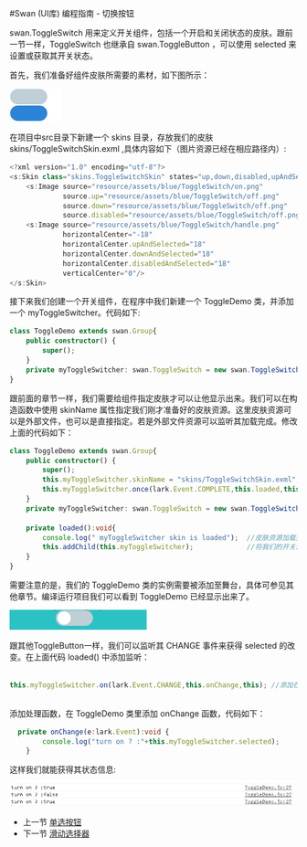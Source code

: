 #Swan (UI库) 编程指南 - 切换按钮

swan.ToggleSwitch 用来定义开关组件，包括一个开启和关闭状态的皮肤。跟前一节一样，ToggleSwitch 也继承自 swan.ToggleButton ，可以使用 selected 来设置或获取其开关状态。

首先，我们准备好组件皮肤所需要的素材，如下图所示：

![](image/7-6-toggle-skin.png)

在项目中src目录下新建一个 skins 目录，存放我们的皮肤 skins/ToggleSwitchSkin.exml ,具体内容如下（图片资源已经在相应路径内）:

``` TypeScript
<?xml version="1.0" encoding="utf-8"?>
<s:Skin class="skins.ToggleSwitchSkin" states="up,down,disabled,upAndSelected,downAndSelected,disabledAndSelected" xmlns:s="http://ns.egret.com/swan">
    <s:Image source="resource/assets/blue/ToggleSwitch/on.png"
             source.up="resource/assets/blue/ToggleSwitch/off.png"
             source.down="resource/assets/blue/ToggleSwitch/off.png"
             source.disabled="resource/assets/blue/ToggleSwitch/off.png"/>
    <s:Image source="resource/assets/blue/ToggleSwitch/handle.png"
             horizontalCenter="-18"
             horizontalCenter.upAndSelected="18"
             horizontalCenter.downAndSelected="18"
             horizontalCenter.disabledAndSelected="18"
             verticalCenter="0"/>
</s:Skin>
```

接下来我们创建一个开关组件，在程序中我们新建一个 ToggleDemo 类，并添加一个 myToggleSwitcher。代码如下:

``` TypeScript
class ToggleDemo extends swan.Group{
    public constructor() {
        super();
    }
    private myToggleSwitcher: swan.ToggleSwitch = new swan.ToggleSwitch(); //新建一个开关
}
```
跟前面的章节一样，我们需要给组件指定皮肤才可以让他显示出来。我们可以在构造函数中使用 skinName 属性指定我们刚才准备好的皮肤资源。这里皮肤资源可以是外部文件，也可以是直接指定。若是外部文件资源可以监听其加载完成。修改上面的代码如下：

``` TypeScript
class ToggleDemo extends swan.Group{
    public constructor() {
        super();
        this.myToggleSwitcher.skinName = "skins/ToggleSwitchSkin.exml";  //加载上面的皮肤资源
        this.myToggleSwitcher.once(lark.Event.COMPLETE,this.loaded,this); //监听其加载完成s
    }
    private myToggleSwitcher: swan.ToggleSwitch = new swan.ToggleSwitch();

    private loaded():void{
        console.log(" myToggleSwitcher skin is loaded");  //皮肤资源加载完成 
        this.addChild(this.myToggleSwitcher);             //将我们的开关添加到显示列表中
    }
}
```

需要注意的是，我们的 ToggleDemo 类的实例需要被添加至舞台，具体可参见其他章节。编译运行项目我们可以看到 ToggleDemo 已经显示出来了。

![](image/7-6-toggle-1.png)

跟其他ToggleButton一样，我们可以监听其 CHANGE 事件来获得 selected 的改变。在上面代码 loaded() 中添加监听：

``` TypeScript

this.myToggleSwitcher.on(lark.Event.CHANGE,this.onChange,this); //添加在loaded当中
 
```

添加处理函数，在 ToggleDemo 类里添加 onChange 函数，代码如下：

``` TypeScript
  private onChange(e:lark.Event):void {
        console.log("turn on ? :"+this.myToggleSwitcher.selected);
    }
```

这样我们就能获得其状态信息:

![](image/7-6-toggle-2.png)

* 上一节 [单选按钮](7-5-radiobutton.md)
* 下一节 [滑动选择器](7-7-slider.md)
